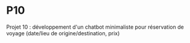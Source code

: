 # P10
Projet 10 : développement d'un chatbot minimaliste pour réservation de voyage (date/lieu de origine/destination, prix)

